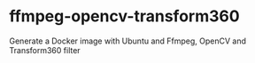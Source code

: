 # ffmpeg-opencv-transform360
Generate a Docker image with Ubuntu and Ffmpeg, OpenCV and Transform360 filter
